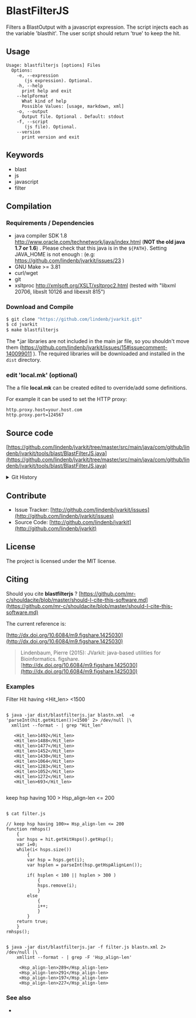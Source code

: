 # BlastFilterJS

Filters a BlastOutput with a javascript expression. The script injects each <Hit> as the variable 'blasthit'. The user script should return 'true' to keep the hit.


## Usage

```
Usage: blastfilterjs [options] Files
  Options:
    -e, --expression
       (js expression). Optional.
    -h, --help
      print help and exit
    --helpFormat
      What kind of help
      Possible Values: [usage, markdown, xml]
    -o, --output
      Output file. Optional . Default: stdout
    -f, --script
       (js file). Optional.
    --version
      print version and exit

```


## Keywords

 * blast
 * js
 * javascript
 * filter


## Compilation

### Requirements / Dependencies

* java compiler SDK 1.8 http://www.oracle.com/technetwork/java/index.html (**NOT the old java 1.7 or 1.6**) . Please check that this java is in the `${PATH}`. Setting JAVA_HOME is not enough : (e.g: https://github.com/lindenb/jvarkit/issues/23 )
* GNU Make >= 3.81
* curl/wget
* git
* xsltproc http://xmlsoft.org/XSLT/xsltproc2.html (tested with "libxml 20706, libxslt 10126 and libexslt 815")


### Download and Compile

```bash
$ git clone "https://github.com/lindenb/jvarkit.git"
$ cd jvarkit
$ make blastfilterjs
```

The *.jar libraries are not included in the main jar file, so you shouldn't move them (https://github.com/lindenb/jvarkit/issues/15#issuecomment-140099011 ).
The required libraries will be downloaded and installed in the `dist` directory.

### edit 'local.mk' (optional)

The a file **local.mk** can be created edited to override/add some definitions.

For example it can be used to set the HTTP proxy:

```
http.proxy.host=your.host.com
http.proxy.port=124567
```
## Source code 

[https://github.com/lindenb/jvarkit/tree/master/src/main/java/com/github/lindenb/jvarkit/tools/blast/BlastFilterJS.java](https://github.com/lindenb/jvarkit/tree/master/src/main/java/com/github/lindenb/jvarkit/tools/blast/BlastFilterJS.java)


<details>
<summary>Git History</summary>

```
Wed May 24 17:27:28 2017 +0200 ; lowres bam2raster & fix doc ; https://github.com/lindenb/jvarkit/commit/6edcfd661827927b541e7267195c762e916482a0
Tue May 9 12:56:11 2017 +0200 ; cont ; https://github.com/lindenb/jvarkit/commit/9bb79d41ffeb58983b93209b7b66484fd35da515
Mon Nov 16 12:21:53 2015 +0100 ; blastfilterjs ; https://github.com/lindenb/jvarkit/commit/6b885d465b47f339d323f909c2ae7a88641f08a4
```

</details>

## Contribute

- Issue Tracker: [http://github.com/lindenb/jvarkit/issues](http://github.com/lindenb/jvarkit/issues)
- Source Code: [http://github.com/lindenb/jvarkit](http://github.com/lindenb/jvarkit)

## License

The project is licensed under the MIT license.

## Citing

Should you cite **blastfilterjs** ? [https://github.com/mr-c/shouldacite/blob/master/should-I-cite-this-software.md](https://github.com/mr-c/shouldacite/blob/master/should-I-cite-this-software.md)

The current reference is:

[http://dx.doi.org/10.6084/m9.figshare.1425030](http://dx.doi.org/10.6084/m9.figshare.1425030)

> Lindenbaum, Pierre (2015): JVarkit: java-based utilities for Bioinformatics. figshare.
> [http://dx.doi.org/10.6084/m9.figshare.1425030](http://dx.doi.org/10.6084/m9.figshare.1425030)





### Examples

Filter Hit having <Hit_len> <1500


```

$ java -jar dist/blastfilterjs.jar blastn.xml  -e 'parseInt(hit.getHitLen())<1500' 2> /dev/null |\
  xmllint --format - | grep "Hit_len"
  
   <Hit_len>1492</Hit_len>
   <Hit_len>1488</Hit_len>
   <Hit_len>1477</Hit_len>
   <Hit_len>1452</Hit_len>
   <Hit_len>1430</Hit_len>
   <Hit_len>1064</Hit_len>
   <Hit_len>1283</Hit_len>
   <Hit_len>1052</Hit_len>
   <Hit_len>1272</Hit_len>
   <Hit_len>693</Hit_len>
     

```


keep hsp having 100 > Hsp_align-len <= 200 


```

$ cat filter.js

// keep hsp having 100>= Hsp_align-len <= 200 
function rmhsps()
	{
	var hsps = hit.getHitHsps().getHsp();
	var i=0;
	while(i< hsps.size())
		{
		var hsp = hsps.get(i);
		var hsplen = parseInt(hsp.getHspAlignLen());
		
		if( hsplen < 100 || hsplen > 300 )
			{
			hsps.remove(i);
			}
		else
			{
			i++;
			}
		}
	return true;
	}
rmhsps();

```






```

$ java -jar dist/blastfilterjs.jar -f filter.js blastn.xml 2> /dev/null |\
	xmllint --format - | grep -F 'Hsp_align-len'

	 <Hsp_align-len>289</Hsp_align-len>
	 <Hsp_align-len>291</Hsp_align-len>
	 <Hsp_align-len>197</Hsp_align-len>
	 <Hsp_align-len>227</Hsp_align-len>

```





### See also


 *  







